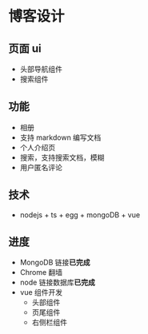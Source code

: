 # 博客设计

## 页面 ui

- 头部导航组件
- 搜索组件

## 功能

- 相册
- 支持 markdown 编写文档
- 个人介绍页
- 搜索，支持搜索文档，模糊
- 用户匿名评论

## 技术

- nodejs + ts + egg + mongoDB + vue

## 进度

- MongoDB 链接**已完成**
- Chrome 翻墙
- node 链接数据库**已完成**
- vue 组件开发
  + 头部组件
  + 页尾组件
  + 右侧栏组件

